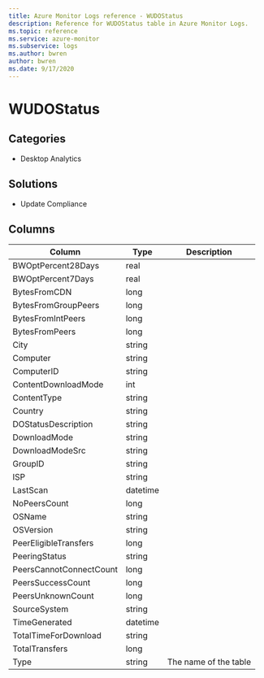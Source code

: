 ```yaml
---
title: Azure Monitor Logs reference - WUDOStatus
description: Reference for WUDOStatus table in Azure Monitor Logs.
ms.topic: reference
ms.service: azure-monitor
ms.subservice: logs
ms.author: bwren
author: bwren
ms.date: 9/17/2020
---
```


# WUDOStatus

 

## Categories

- Desktop Analytics
## Solutions

- Update Compliance




## Columns

|Column|Type|Description|
|---|---|---|
|BWOptPercent28Days|real||
|BWOptPercent7Days|real||
|BytesFromCDN|long||
|BytesFromGroupPeers|long||
|BytesFromIntPeers|long||
|BytesFromPeers|long||
|City|string||
|Computer|string||
|ComputerID|string||
|ContentDownloadMode|int||
|ContentType|string||
|Country|string||
|DOStatusDescription|string||
|DownloadMode|string||
|DownloadModeSrc|string||
|GroupID|string||
|ISP|string||
|LastScan|datetime||
|NoPeersCount|long||
|OSName|string||
|OSVersion|string||
|PeerEligibleTransfers|long||
|PeeringStatus|string||
|PeersCannotConnectCount|long||
|PeersSuccessCount|long||
|PeersUnknownCount|long||
|SourceSystem|string||
|TimeGenerated|datetime||
|TotalTimeForDownload|string||
|TotalTransfers|long||
|Type|string|The name of the table|
